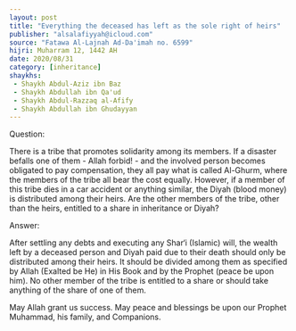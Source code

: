 ```yaml
---
layout: post
title: "Everything the deceased has left as the sole right of heirs"
publisher: "alsalafiyyah@icloud.com"
source: "Fatawa Al-Lajnah Ad-Da'imah no. 6599"
hijri: Muharram 12, 1442 AH
date: 2020/08/31
category: [inheritance]
shaykhs: 
 - Shaykh Abdul-Aziz ibn Baz
 - Shaykh Abdullah ibn Qa'ud
 - Shaykh Abdul-Razzaq al-Afify
 - Shaykh Abdullah ibn Ghudayyan
---
```


Question:

There is a tribe that promotes solidarity among its members. If a disaster befalls one of them - Allah forbid! - and the involved person becomes obligated to pay compensation, they all pay what is called Al-Ghurm, where the members of the tribe all bear the cost equally. However, if a member of this tribe dies in a car accident or anything similar, the Diyah (blood money) is distributed among their heirs. Are the other members of the tribe, other than the heirs, entitled to a share in inheritance or Diyah?

Answer:

After settling any debts and executing any Shar‘i (Islamic) will, the wealth left by a deceased person and Diyah paid due to their death should only be distributed among their heirs. It should be divided among them as specified by Allah (Exalted be He) in His Book and by the Prophet (peace be upon him). No other member of the tribe is entitled to a share or should take anything of the share of one of them.

May Allah grant us success. May peace and blessings be upon our Prophet Muhammad, his family, and Companions.
